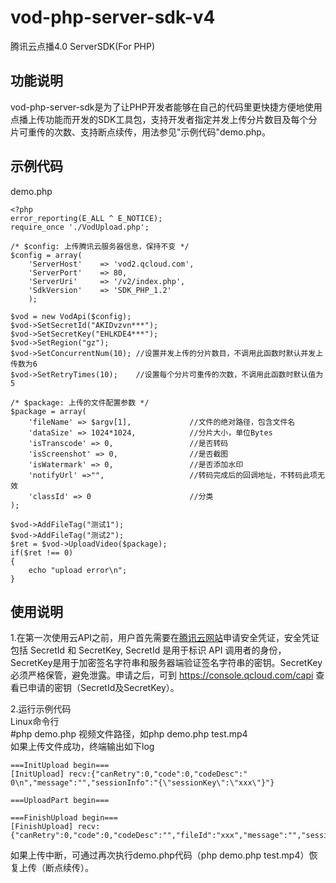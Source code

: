 # vod-php-server-sdk-v4
腾讯云点播4.0 ServerSDK(For PHP)

## 功能说明
vod-php-server-sdk是为了让PHP开发者能够在自己的代码里更快捷方便地使用点播上传功能而开发的SDK工具包，支持开发者指定并发上传分片数目及每个分片可重传的次数、支持断点续传，用法参见"示例代码"demo.php。

## 示例代码
demo.php
```
<?php
error_reporting(E_ALL ^ E_NOTICE);
require_once './VodUpload.php';

/* $config: 上传腾讯云服务器信息，保持不变 */
$config = array(
    'ServerHost'    => 'vod2.qcloud.com',
    'ServerPort'    => 80, 
    'ServerUri'     => '/v2/index.php',
    'SdkVersion'    => 'SDK_PHP_1.2'
    );  

$vod = new VodApi($config);
$vod->SetSecretId("AKIDvzvn***");
$vod->SetSecretKey("EHLKDE4***");
$vod->SetRegion("gz");
$vod->SetConcurrentNum(10); //设置并发上传的分片数目，不调用此函数时默认并发上传数为6
$vod->SetRetryTimes(10);    //设置每个分片可重传的次数，不调用此函数时默认值为5

/* $package: 上传的文件配置参数 */
$package = array(
    'fileName' => $argv[1],             //文件的绝对路径，包含文件名
    'dataSize' => 1024*1024,            //分片大小，单位Bytes
    'isTranscode' => 0,                 //是否转码
    'isScreenshot' => 0,                //是否截图
    'isWatermark' => 0,                 //是否添加水印
    'notifyUrl' =>"",                   //转码完成后的回调地址，不转码此项无效
	'classId' => 0						//分类
);

$vod->AddFileTag("测试1");
$vod->AddFileTag("测试2");
$ret = $vod->UploadVideo($package);
if($ret !== 0)
{
    echo "upload error\n";
}
```

## 使用说明
1.在第一次使用云API之前，用户首先需要在[腾讯云网站](https://www.qcloud.com/document/product/266/1969#1.-.E7.94.B3.E8.AF.B7.E5.AE.89.E5.85.A8.E5.87.AD.E8.AF.81)申请安全凭证，安全凭证包括 SecretId 和 SecretKey, SecretId 是用于标识 API 调用者的身份，SecretKey是用于加密签名字符串和服务器端验证签名字符串的密钥。SecretKey 必须严格保管，避免泄露。申请之后，可到 https://console.qcloud.com/capi 查看已申请的密钥（SecretId及SecretKey）。

2.运行示例代码  
Linux命令行  
\#php demo.php 视频文件路径，如php demo.php test.mp4  
如果上传文件成功，终端输出如下log  
```
===InitUpload begin===
[InitUpload] recv:{"canRetry":0,"code":0,"codeDesc":" 0\n","message":"","sessionInfo":"{\"sessionKey\":\"xxx\"}"}

===UploadPart begin===

===FinishUpload begin===
[FinishUpload] recv:{"canRetry":0,"code":0,"codeDesc":"","fileId":"xxx","message":"","sessionInfo":"","url":"http:\/\/xxx.vod2.myqcloud.com\/vodxxx\/xxx\/f0.mp4"}
```
如果上传中断，可通过再次执行demo.php代码（php demo.php test.mp4）恢复上传（断点续传）。
